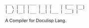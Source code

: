 <!--
(dl
    (section-meta
        (title Doculisp)
        (include
            (CLI ./cli.md)
            (Language ./lang/_main.md)
        )
    )
)
-->

```
___  ____ ____ _  _ _    _ ____ ___
|  \ |  | |    |  | |    | [__  |__]
|__/ |__| |___ |__| |___ | ___] |
```

A Compiler for Doculisp Lang.

<!--
(dl
    (content
        (toc
            (style numbered-labeled)
            (label Table of Contents)
        )
    )
)
-->